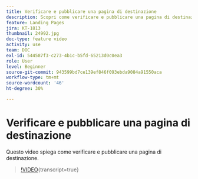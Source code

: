 ```yaml
---
title: Verificare e pubblicare una pagina di destinazione
description: Scopri come verificare e pubblicare una pagina di destinazione creata in Adobe Campaign Standard.
feature: Landing Pages
jira: KT-1813
thumbnail: 24992.jpg
doc-type: feature video
activity: use
team: DOC
exl-id: 544587f3-c273-4b1c-b5fd-65213d0c0ea3
role: User
level: Beginner
source-git-commit: 943599bd7ce139ef846f093ebda9084a91550aca
workflow-type: tm+mt
source-wordcount: '46'
ht-degree: 30%

---
```


# Verificare e pubblicare una pagina di destinazione

Questo video spiega come verificare e pubblicare una pagina di destinazione.

>[!VIDEO](https://video.tv.adobe.com/v/24092?learn=on){transcript=true}
